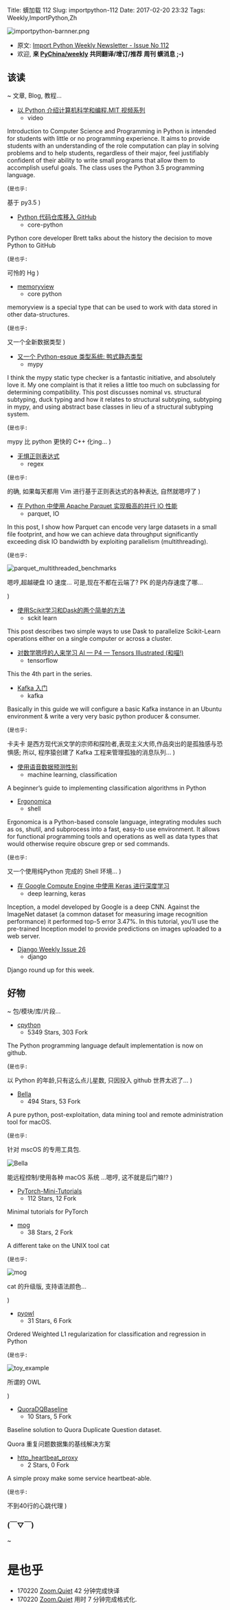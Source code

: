 Title: 蠎加载 112
Slug: importpython-112
Date: 2017-02-20 23:32
Tags: Weekly,ImportPython,Zh

![importpython-barnner.png](http://zoomq.qiniudn.com/ZQCollection/snap/importpython-barnner.png?imageView2/2/h/210)


- 原文: [Import Python Weekly Newsletter - Issue No 112](http://importpython.com/newsletter/no/112/)
- 欢迎, **来 [PyChina/weekly](https://github.com/PyChina/weekly) 共同翻译/增订/推荐 周刊 蠎消息 ;-)**

## 该读
~ 文章, Blog, 教程...


- [以 Python 介绍计算机科学和编程.MIT 视频系列](https://www.youtube.com/playlist?list=PLUl4u3cNGP63WbdFxL8giv4yhgdMGaZNA)
    + video

Introduction to Computer Science and Programming in Python is intended for students with little or no programming experience. It aims to provide students with an understanding of the role computation can play in solving problems and to help students, regardless of their major, feel justifiably confident of their ability to write small programs that allow them to accomplish useful goals. The class uses the Python 3.5 programming language.

(`是也乎:`

基于 py3.5
)

- [Python 代码仓库移入 GitHub](https://snarky.ca/the-history-behind-the-decision-to-move-python-to-github/)
    + core-python

Python core developer Brett talks about the history the decision to move Python to GitHub

(`是也乎:`

可怜的 Hg
)

- [memoryview](https://amitu.com/python/memoryview/)
    + core python

memoryview is a special type that can be used to work with data stored in other data-structures.

(`是也乎:`

又一个全新数据类型
)

- [又一个 Python-esque 类型系统: 鸭式静态类型](https://trm.io/2017/01/29/structural-subtyping-python.html)
    + mypy

I think the mypy static type checker is a fantastic initiative, and absolutely love it. My one complaint is that it relies a little too much on subclassing for determining compatibility. This post discusses nominal vs. structural subtyping, duck typing and how it relates to structural subtyping, subtyping in mypy, and using abstract base classes in lieu of a structural subtyping system.

(`是也乎:`

mypy 比 python 更快的 C++ 化ing...
)

- [无惧正则表达式](http://feeds.doughellmann.com/~r/doughellmann/python/~3/TFcEaEE9x4s/)
    + regex

(`是也乎:`

的确, 如果每天都用 Vim 进行基于正则表达式的各种表达, 自然就嗯哼了
)

- [在 Python 中使用 Apache Parquet 实现极高的并行 IO 性能](http://wesmckinney.com/blog/python-parquet-multithreading/)
    + parquet, IO

In this post, I show how Parquet can encode very large datasets in a small file footprint, and how we can achieve data throughput significantly exceeding disk IO bandwidth by exploiting parallelism (multithreading).


(`是也乎:`

![parquet_multithreaded_benchmarks](http://wesmckinney.com/images/parquet_multithreaded_benchmarks.png)

嗯哼,超越硬盘 IO 速度...
可是,现在不都在云端了? PK 的是内存速度了哪...

)

- [使用Scikit学习和Dask的两个简单的方法](http://matthewrocklin.com/blog/work/2017/02/07/dask-sklearn-simple)
    + sckit learn

This post describes two simple ways to use Dask to parallelize Scikit-Learn operations either on a single computer or across a cluster.


- [对数学嗯哼的人来学习 AI — P4 — Tensors Illustrated (和喵!)](https://hackernoon.com/learning-ai-if-you-suck-at-math-p4-tensors-illustrated-with-cats-27f0002c9b32)
    + tensorflow

This the 4th part in the series.


- [Kafka 入门](https://medium.com/@am9/getting-started-with-kafka-fec181f797d2#.lqbmkg1ju)
    + kafka

Basically in this guide we will configure a basic Kafka instance in an Ubuntu environment & write a very very basic python producer & consumer.

(`是也乎:`

卡夫卡 是西方现代派文学的宗师和探险者,表现主义大师,作品突出的是孤独感与恐惧感;
所以, 程序猿创建了 Kafka 工程来管理孤独的消息队列...
)

- [使用语音数据预测性别](https://medium.com/@jameschen_78678/predict-gender-with-voice-and-speech-data-347f437fc4da)
    + machine learning, classification

A beginner’s guide to implementing classification algorithms in Python

- [Ergonomica](https://ergonomica.github.io/)
    + shell

Ergonomica is a Python-based console language, integrating modules such as os, shutil, and subprocess into a fast, easy-to use environment. It allows for functional programming tools and operations as well as data types that would otherwise require obscure grep or sed commands.


(`是也乎:`

又一个使用纯Python 完成的 Shell 环境...
)

- [在 Google Compute Engine 中使用 Keras 进行深度学习](https://medium.com/google-cloud/keras-inception-v3-on-google-compute-engine-a54918b0058#.lbu7ghel7)
    + deep learning, keras

Inception, a model developed by Google is a deep CNN. Against the ImageNet dataset (a common dataset for measuring image recognition performance) it performed top-5 error 3.47%. In this tutorial, you’ll use the pre-trained Inception model to provide predictions on images uploaded to a web server.


- [Django Weekly Issue 26](http://djangoweekly.com/newsletter/no/26/)
    + django

Django round up for this week.




## 好物
~ 包/模块/库/片段...


- [cpython](https://github.com/python/cpython)
    - 5349 Stars, 303 Fork

The Python programming language default implementation is now on github.

(`是也乎:`

以 Python 的年龄,只有这么点儿星数,
只因投入 github 世界太迟了...
)

- [Bella](https://github.com/manwhoami/Bella)
    - 494 Stars, 53 Fork

A pure python, post-exploitation, data mining tool and remote administration tool for macOS.

(`是也乎:`

针对 mscOS 的专用工具包.

![Bella](https://github.com/manwhoami/Bella/raw/master/Screenshots/Bella%20Info.png)

能远程控制/使用各种 macOS 系统
...嗯哼, 这不就是后门嘛!?
)

- [PyTorch-Mini-Tutorials](https://github.com/vinhkhuc/PyTorch-Mini-Tutorials)
    - 112 Stars, 12 Fork

Minimal tutorials for PyTorch

- [mog](https://github.com/witchard/mog)
    - 38 Stars, 2 Fork

A different take on the UNIX tool cat

(`是也乎:`

![mog](https://github.com/witchard/mog/raw/master/mog.gif)

cat 的升级版, 支持语法颜色...

)


- [pyowl](https://github.com/vene/pyowl)
    - 31 Stars, 6 Fork

Ordered Weighted L1 regularization for classification and regression in Python

(`是也乎:`


![toy_example](https://github.com/vene/pyowl/raw/master/toy_example.png?raw=true)

所谓的 OWL

)

- [QuoraDQBaseline](https://github.com/erogol/QuoraDQBaseline)
    - 10 Stars, 5 Fork

Baseline solution to Quora Duplicate Question dataset.

Quora 重复问题数据集的基线解决方案


- [http_heartbeat_proxy](https://github.com/purepy/http_heartbeat_proxy)
    - 2 Stars, 0 Fork

A simple proxy make some service heartbeat-able. 

(`是也乎:`

不到40行的心跳代理
)


### (￣▽￣)
~ 

# 是也乎

- 170220 [Zoom.Quiet](http://zoomquiet.io) 42 分钟完成快译
- 170220 [Zoom.Quiet](http://zoomquiet.io) 用时 7 分钟完成格式化.


